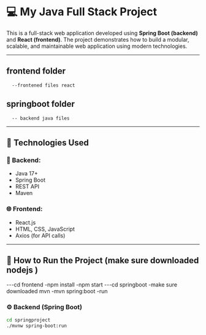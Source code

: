 # 💻 My Java Full Stack Project

This is a full-stack web application developed using **Spring Boot (backend)** and **React (frontend)**. The project demonstrates how to build a modular, scalable, and maintainable web application using modern technologies.

---

## frontend folder 
      --frontened files react
## springboot folder
      -- backend java files


---

## 🚀 Technologies Used

### 🔧 Backend:
- Java 17+
- Spring Boot
- REST API
- Maven

### 🌐 Frontend:
- React.js
- HTML, CSS, JavaScript
- Axios (for API calls)

---

## 🧪 How to Run the Project (make sure downloaded nodejs )
---cd frontend
    -npm install
    -npm start
---cd springboot
    -make sure downloaded mvn 
    -mvn spring:boot -run


### ⚙️ Backend (Spring Boot)
```bash
cd springproject
./mvnw spring-boot:run



